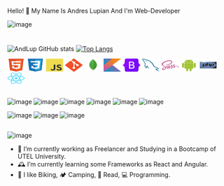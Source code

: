 Hello! 👋 My Name Is Andres Lupian And I'm Web-Developer

![image](https://user-images.githubusercontent.com/90223794/142571044-a3b2d93a-bbb2-4598-bfc1-b7ab759bd1ad.png)

#

![AndLup GitHub stats](https://github-readme-stats.vercel.app/api?username=AndLup&show_icons=true&theme=dark) [![Top Langs](https://github-readme-stats.vercel.app/api/top-langs/?username=andlup&layout=compact&theme=dark)](https://github.com/andlup/github-readme-stats)


<div style="display: inline_block">
  
  <img align="center" height="30"  width="40" src = "https://raw.githubusercontent.com/devicons/devicon/master/icons/html5/html5-original.svg" />
  <img align="center" height="30"  width="40" src = "https://raw.githubusercontent.com/devicons/devicon/master/icons/css3/css3-original.svg" />
  <img align="center" height="30"  width="40" src = "https://raw.githubusercontent.com/devicons/devicon/master/icons/javascript/javascript-original.svg" />
  <img align="center" height="30"  width="40" src = "https://raw.githubusercontent.com/devicons/devicon/master/icons/git/git-original.svg" />
  <img align="center" height="30"  width="40" src = "https://raw.githubusercontent.com/devicons/devicon/master/icons/mongodb/mongodb-original.svg" />
  <img align="center" height="30"  width="40" src = "https://raw.githubusercontent.com/devicons/devicon/master/icons/kotlin/kotlin-original.svg" />
  <img align="center" height="30"  width="40" src = "https://raw.githubusercontent.com/devicons/devicon/master/icons/bootstrap/bootstrap-original.svg" />
  <img align="center" height="30"  width="40" src = "https://raw.githubusercontent.com/devicons/devicon/master/icons/mysql/mysql-original.svg" />
  <img align="center" height="30"  width="40" src = "https://raw.githubusercontent.com/devicons/devicon/master/icons/sass/sass-original.svg" />
  <img align="center" height="30"  width="40" src = "https://raw.githubusercontent.com/devicons/devicon/master/icons/android/android-original.svg" />
  <img align="center" height="30"  width="40" src = "https://raw.githubusercontent.com/devicons/devicon/master/icons/php/php-original.svg" />
  <img align="center" height="30"  width="40" src = "https://raw.githubusercontent.com/devicons/devicon/master/icons/react/react-original.svg" />
</div>

##



![image](https://img.shields.io/badge/Node.js-43853D?style=for-the-badge&logo=node.js&logoColor=white)
![image](https://img.shields.io/badge/TypeScript-007ACC?style=for-the-badge&logo=typescript&logoColor=white)
![image](https://img.shields.io/badge/Java-ED8B00?style=for-the-badge&logo=java&logoColor=white)
![image](https://img.shields.io/badge/Netlify-00C7B7?style=for-the-badge&logo=netlify&logoColor=white)
![image](https://img.shields.io/badge/Microsoft_Excel-217346?style=for-the-badge&logo=microsoft-excel&logoColor=white)
![image](https://img.shields.io/badge/Microsoft_Office-D83B01?style=for-the-badge&logo=microsoft-office&logoColor=white)

![image](https://aleen42.github.io/badges/src/photoshop.svg)
![image](https://aleen42.github.io/badges/src/after_effects.svg)
![image](https://aleen42.github.io/badges/src/flash.svg)


##


![image](https://user-images.githubusercontent.com/90223794/142584008-417c05f9-2d29-47fa-b7d7-5580c969a7fd.png)
- 🔭 I’m currently working as Freelancer and Studying in a Bootcamp of UTEL University.
- 🕰️ I’m currently learning some Frameworks as React and Angular.
- 🚴‍ I like Biking, 🏕️ Camping, 📙 Read, 💻 Programming.
